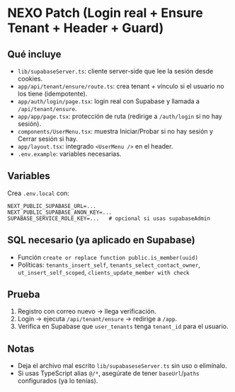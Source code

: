 
# NEXO Patch (Login real + Ensure Tenant + Header + Guard)

## Qué incluye
- `lib/supabaseServer.ts`: cliente server-side que lee la sesión desde cookies.
- `app/api/tenant/ensure/route.ts`: crea tenant + vínculo si el usuario no los tiene (idempotente).
- `app/auth/login/page.tsx`: login real con Supabase y llamada a `/api/tenant/ensure`.
- `app/app/page.tsx`: protección de ruta (redirige a `/auth/login` si no hay sesión).
- `components/UserMenu.tsx`: muestra Iniciar/Probar si no hay sesión y Cerrar sesión si hay.
- `app/layout.tsx`: integrado `<UserMenu />` en el header.
- `.env.example`: variables necesarias.

## Variables
Crea `.env.local` con:
```
NEXT_PUBLIC_SUPABASE_URL=...
NEXT_PUBLIC_SUPABASE_ANON_KEY=...
SUPABASE_SERVICE_ROLE_KEY=...   # opcional si usas supabaseAdmin
```

## SQL necesario (ya aplicado en Supabase)
- Función `create or replace function public.is_member(uuid)`
- Políticas: `tenants_insert_self`, `tenants_select_contact_owner`, `ut_insert_self_scoped`, `clients_update_member with check`

## Prueba
1. Registro con correo nuevo → llega verificación.
2. Login → ejecuta `/api/tenant/ensure` → redirige a `/app`.
3. Verifica en Supabase que `user_tenants` tenga `tenant_id` para el usuario.

## Notas
- Deja el archivo mal escrito `lib/supabaseseServer.ts` sin uso o elimínalo.
- Si usas TypeScript alias `@/*`, asegúrate de tener `baseUrl`/`paths` configurados (ya lo tenías).
